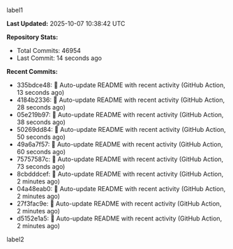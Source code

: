 
label1 
<!-- ACTIVITY_START -->
**Last Updated:** 2025-10-07 10:38:42 UTC

**Repository Stats:**
- Total Commits: 46954
- Last Commit: 14 seconds ago

**Recent Commits:**
- 335bdce48: 🤖 Auto-update README with recent activity (GitHub Action, 13 seconds ago)
- 4184b2336: 🤖 Auto-update README with recent activity (GitHub Action, 28 seconds ago)
- 05e219b97: 🤖 Auto-update README with recent activity (GitHub Action, 38 seconds ago)
- 50269dd84: 🤖 Auto-update README with recent activity (GitHub Action, 50 seconds ago)
- 49a6a7f57: 🤖 Auto-update README with recent activity (GitHub Action, 60 seconds ago)
- 75757587c: 🤖 Auto-update README with recent activity (GitHub Action, 73 seconds ago)
- 8cbdddcef: 🤖 Auto-update README with recent activity (GitHub Action, 2 minutes ago)
- 04a48eab0: 🤖 Auto-update README with recent activity (GitHub Action, 2 minutes ago)
- 27f3fac9e: 🤖 Auto-update README with recent activity (GitHub Action, 2 minutes ago)
- d5152e1a5: 🤖 Auto-update README with recent activity (GitHub Action, 2 minutes ago)
<!-- ACTIVITY_END -->

label2
